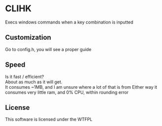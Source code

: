 # CLIHK
Execs windows commands when a key combination is inputted

## Customization
Go to config.h, you will see a proper guide

## Speed
Is it fast / efficient?  
About as much as it will get.  
It consumes ~1MB, and I am unsure where a lot of that is from
Either way it consumes very little ram, and 0% CPU, within rounding error

## License
This software is licensed under the WTFPL
